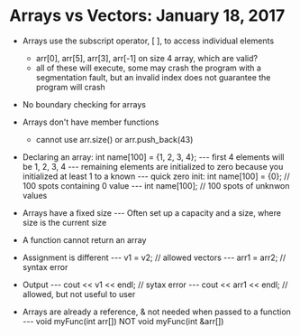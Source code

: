 # Arrays vs Vectors: January 18, 2017

* Arrays use the subscript operator, [ ], to access individual elements
  * arr[0], arr[5], arr[3], arr[-1] on size 4 array, which are valid?
  * all of these will execute, some may crash the program with a segmentation fault, but an invalid index does not guarantee the program will crash
 
* No boundary checking for arrays

* Arrays don't have member functions
  * cannot use arr.size() or arr.push_back(43)

* Declaring an array: int name[100] = {1, 2, 3, 4};
 --- first 4 elements will be 1, 2, 3, 4
 --- remaining elements are initialized to zero 
        because you initialized at least 1 to a known 
 --- quick zero init: int name[100] = {0}; // 100 spots containing 0 value
 --- int name[100]; // 100 spots of unknwon values
        
* Arrays have a fixed size
 --- Often set up a capacity and a size, where size is the current size

* A function cannot return an array

* Assignment is different
 --- v1 = v2;        // allowed vectors
 --- arr1 = arr2;    // syntax error

* Output
 --- cout << v1 << endl; // sytax error
 --- cout << arr1 << endl; // allowed, but not useful to user

* Arrays are already a reference, & not needed when passed to a function
 --- void myFunc(int arr[]) NOT void myFunc(int &arr[])
